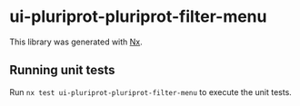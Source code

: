 # ui-pluriprot-pluriprot-filter-menu

This library was generated with [Nx](https://nx.dev).

## Running unit tests

Run `nx test ui-pluriprot-pluriprot-filter-menu` to execute the unit tests.
